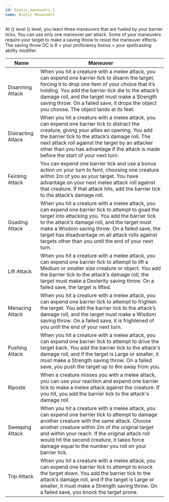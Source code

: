 ```yaml
---
id: biotic_maneuvers_1
name: Biotic Maneuvers
---
```

At {{ level }} level, you learn three maneuvers that are fueled by your barrier ticks. You can use only one maneuver per attack. Some of your maneuvers 
require your target to make a saving throw to resist the maneuver effects. The saving throw DC is 8 + your proficiency
bonus + your spellcasting ability modifier.

Name | Maneuver
--- | ---
Disarming Attack | When you hit a creature with a melee attack, you can expend one barrier tick to disarm the target, forcing it to drop one item of your choice that it’s holding. You add the barrier tick die to the attack’s damage roll, and the target must make a Strength saving throw. On a failed save, it drops the object you choose. The object lands at its feet.
Distracting Attack | When you hit a creature with a melee attack, you can expend one barrier tick to distract the creature, giving your allies an opening. You add the barrier tick to the attack’s damage roll. The next attack roll against the target by an attacker other than you has advantage if the attack is made before the start of your next turn.
Feinting Attack | You can expend one barrier tick and use a bonus action on your turn to feint, choosing one creature within 2m of you as your target. You have advantage on your next melee attack roll against that creature. If that attack hits, add the barrier tick to the attack’s damage roll.
Goading Attack | When you hit a creature with a melee attack, you can expend one barrier tick to attempt to goad the target into attacking you. You add the barrier tick to the attack’s damage roll, and the target must make a Wisdom saving throw. On a failed save, the target has disadvantage on all attack rolls against targets other than you until the end of your next turn.
Lift Attack | When you hit a creature with a melee attack, you can expend one barrier tick to attempt to lift a Medium or smaller size creature or object. You add the barrier tick to the attack’s damage roll, the target must make a Dexterity saving throw. On a failed save, the target is lifted.
Menacing Attack | When you hit a creature with a melee attack, you can expend one barrier tick to attempt to frighten the target. You add the barrier tick to the attack’s damage roll, and the target must make a Wisdom saving throw. On a failed save, it is frightened of you until the end of your next turn.
Pushing Attack | When you hit a creature with a melee attack, you can expend one barrier tick to attempt to drive the target back. You add the barrier tick to the attack's damage roll, and if the target is Large or smaller, it must make a Strength saving throw. On a failed save, you push the target up to 8m away from you.
Riposte | When a creature misses you with a melee attack, you can use your reaction and expend one barrier tick to make a melee attack against the creature. If you hit, you add the barrier tick to the attack's damage roll.
Sweeping Attack | When you hit a creature with a melee attack, you can expend one barrier tick to attempt to damage another creature with the same attack. Choose another creature within 2m of the original target and within your reach. If the original attack roll would hit the second creature, it takes force damage equal to the number you roll on your barrier tick.
Trip Attack | When you hit a creature with a melee attack, you can expend one barrier tick to attempt to knock the target down. You add the barrier tick to the attack’s damage roll, and if the target is Large or smaller, it must make a Strength saving throw. On a failed save, you knock the target prone.
